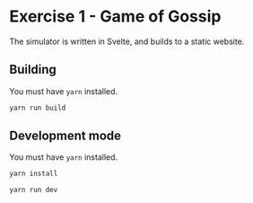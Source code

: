 # Exercise 1 - Game of Gossip

The simulator is written in Svelte, and builds to a static website.

## Building

You must have `yarn` installed.

```bash
yarn run build
```

## Development mode

You must have `yarn` installed.

```bash
yarn install

yarn run dev
```

